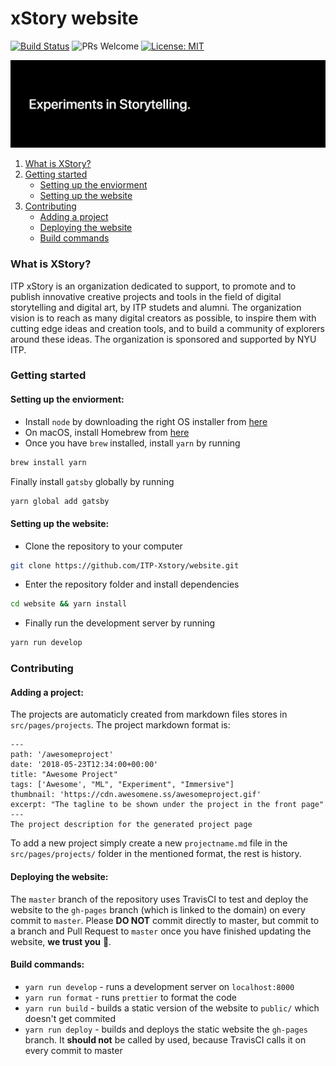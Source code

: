 # xStory website

[![Build Status](https://travis-ci.org/ITP-xStory/website.svg?branch=master)](https://travis-ci.org/ITP-xStory/website)
![PRs Welcome](https://img.shields.io/badge/PRs-welcome-brightgreen.svg?style=flat-square)
[![License: MIT](https://img.shields.io/badge/License-MIT-yellow.svg)](https://opensource.org/licenses/MIT)

![cover](https://github.com/ITP-Xstory/website/raw/master/docs/cover.png)

1. [What is XStory?](#what-is-xstory)
2. [Getting started](#getting-started)
    - [Setting up the enviorment](#setting-up-the-enviorment)
    - [Setting up the website](#setting-up-the-website)
3. [Contributing](#contributing)
    - [Adding a project](#adding-a-project)
    - [Deploying the website](#deploying-the-website)
    - [Build commands](#build-commands)

### What is XStory?
ITP xStory is an organization dedicated to support, to promote and to publish innovative creative projects and tools in the field of digital storytelling and digital art, by ITP studets and alumni. The organization vision is to reach as many digital creators as possible, to inspire them with cutting edge ideas and creation tools, and to build a community of explorers around these ideas. The organization is sponsored and supported by NYU ITP.

### Getting started
#### Setting up the enviorment:
- Install `node` by downloading the right OS installer from [here](https://nodejs.org)
- On macOS, install Homebrew from [here](https://brew.sh)
- Once you have `brew` installed, install `yarn` by running
```sh
brew install yarn
```
Finally install `gatsby` globally by running 
```sh
yarn global add gatsby
```
#### Setting up the website:
- Clone the repository to your computer
```sh
git clone https://github.com/ITP-Xstory/website.git
```
- Enter the repository folder and install dependencies
```sh
cd website && yarn install
```
- Finally run the development server by running
```sh
yarn run develop
```
### Contributing
#### Adding a project:
The projects are automaticly created from markdown files stores in `src/pages/projects`. The project markdown format is:
```
---
path: '/awesomeproject'
date: '2018-05-23T12:34:00+00:00'
title: "Awesome Project"
tags: ['Awesome', "ML", "Experiment", "Immersive"]
thumbnail: 'https://cdn.awesomene.ss/awesomeproject.gif'
excerpt: "The tagline to be shown under the project in the front page"
---
The project description for the generated project page
```
To add a new project simply create a new `projectname.md` file in the `src/pages/projects/` folder in the mentioned format, the rest is history.
#### Deploying the website:
The `master` branch of the repository uses TravisCI to test and deploy the website to the `gh-pages` branch (which is linked to the domain) on every commit to `master`. Please **DO NOT** commit directly to master, but commit to a branch and Pull Request to `master` once you have finished updating the website, **we trust you** 🤝.
#### Build commands:
- `yarn run develop` - runs a development server on `localhost:8000`
- `yarn run format` - runs `prettier` to format the code
- `yarn run build` - builds a static version of the website to `public/` which doesn't get commited
- `yarn run deploy` - builds and deploys the static website the `gh-pages` branch. It **should not** be called by used, because TravisCI calls it on every commit to master


